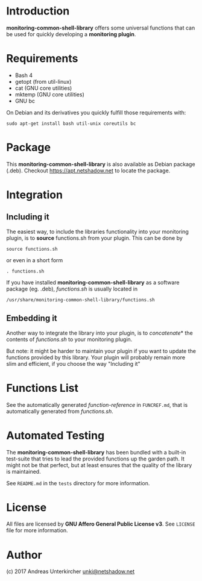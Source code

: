 # Introduction

**monitoring-common-shell-library** offers some universal functions that can be used for quickly developing a **monitoring plugin**.

# Requirements

* Bash 4
* getopt (from util-linux)
* cat (GNU core utilities)
* mktemp (GNU core utilities)
* GNU bc

On Debian and its derivatives you quickly fulfill those requirements with:

    sudo apt-get install bash util-unix coreutils bc

# Package

This **monitoring-common-shell-library** is also available as Debian package (.deb). Checkout https://apt.netshadow.net to locate the package.

# Integration

## Including it

The easiest way, to include the libraries functionality into your monitoring plugin, is to **source** functions.sh from your plugin. This can be done by

    source functions.sh

or even in a short form

    . functions.sh

If you have installed **monitoring-common-shell-library** as a software package (eg. .deb), *functions.sh* is usually located in

    /usr/share/monitoring-common-shell-library/functions.sh

## Embedding it

Another way to integrate the library into your plugin, is to *concatenate** the contents of *functions.sh* to your monitoring plugin.

But note: it might be harder to maintain your plugin if you want to update the functions provided by this library. Your plugin will probably remain more slim and efficient, if you choose the way "Including it"

# Functions List

See the automatically generated *function-reference* in `FUNCREF.md`, that is automatically generated from *functions.sh*.

# Automated Testing

The **monitoring-common-shell-library** has been bundled with a built-in test-suite that tries to lead the provided functions up the garden path. It might not be that perfect, but at least ensures that the quality of the library is maintained.

See `README.md` in the `tests` directory for more information.

# License

All files are licensed by **GNU Affero General Public License v3**. See `LICENSE` file for more information.

# Author

(c) 2017 Andreas Unterkircher <unki@netshadow.net>
